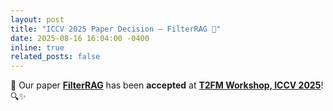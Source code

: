 ```yaml
---
layout: post
title: "ICCV 2025 Paper Decision — FilterRAG 🎉"
date: 2025-08-16 16:04:00 -0400
inline: true
related_posts: false
---
```


🎉 Our paper **[FilterRAG](https://arxiv.org/pdf/2502.18536)** has been **accepted** at **[T2FM Workshop, ICCV 2025](https://t2fm-ws.github.io/T2FM-ICCV25/)**! 🔍✨

